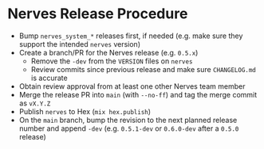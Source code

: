 # Nerves Release Procedure

* Bump `nerves_system_*` releases first, if needed (e.g. make sure they support
  the intended `nerves` version)
* Create a branch/PR for the Nerves release (e.g. `0.5.x`)
  * Remove the `-dev` from the `VERSION` files on `nerves`
  * Review commits since previous release and make sure `CHANGELOG.md` is
    accurate
* Obtain review approval from at least one other Nerves team member
* Merge the release PR into `main` (with `--no-ff`) and tag the merge commit
  as `vX.Y.Z`
* Publish `nerves` to Hex (`mix hex.publish`)
* On the `main` branch, bump the revision to the next planned release number
  and append `-dev` (e.g. `0.5.1-dev` or `0.6.0-dev` after a `0.5.0` release)
